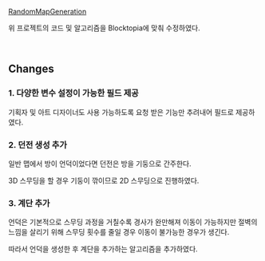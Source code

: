 [RandomMapGeneration](https://github.com/wjdgh9577/RamdomMapGeneration)

위 프로젝트의 코드 및 알고리즘을 Blocktopia에 맞춰 수정하였다.

<br/>

## Changes
### 1. 다양한 변수 설정이 가능한 필드 제공
기획자 및 아트 디자이너도 사용 가능하도록 요청 받은 기능만 추려내어 필드로 제공하였다.

### 2. 던전 생성 추가
일반 맵에서 방이 언덕이었다면 던전은 방을 기둥으로 간주한다.

3D 스무딩을 할 경우 기둥이 깎이므로 2D 스무딩으로 진행하였다.

### 3. 계단 추가
언덕은 기본적으로 스무딩 과정을 거칠수록 경사가 완만해져 이동이 가능하지만 절벽의 느낌을 살리기 위해 스무딩 횟수를 줄일 경우 이동이 불가능한 경우가 생긴다.

따라서 언덕을 생성한 후 계단을 추가하는 알고리즘을 추가하였다.
